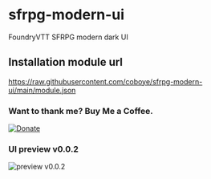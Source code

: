 # sfrpg-modern-ui
FoundryVTT SFRPG modern dark UI

## Installation module url
https://raw.githubusercontent.com/coboye/sfrpg-modern-ui/main/module.json

### Want to thank me? Buy Me a Coffee.
[![Donate](https://img.shields.io/badge/Donate-PayPal-green.svg)](https://www.paypal.com/donate?business=6Q3NP6M9TE35L&item_name=GitHub+sfrpg-modern-ui&currency_code=EUR)

### UI preview v0.0.2
![preview v0.0.2](https://i.imgur.com/e7TEl6u.png)
